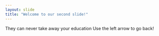 ```yaml
---
layout: slide
title: "Welcome to our second slide!"
---
```

They can never take away your education
Use the left arrow to go back!
